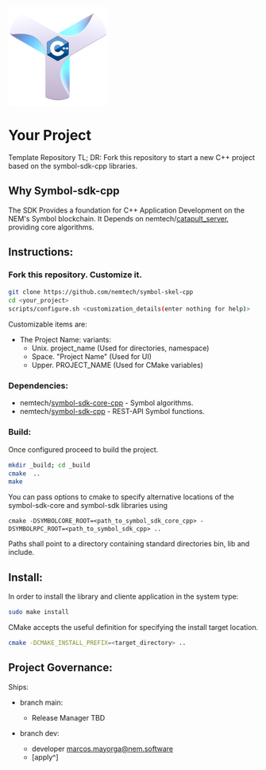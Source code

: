 ![Symbol-cpp](./doc/symbolcpp_200.png)

# Your Project
Template Repository
TL; DR: Fork this repository to start a new C++ project based on the symbol-sdk-cpp libraries.

## Why Symbol-sdk-cpp

The SDK Provides a foundation for C++ Application Development on the NEM's Symbol blockchain.
It Depends on nemtech/[catapult_server](https://github.com/nemtech/catapult-server "GitHub link"), providing core algorithms.

## Instructions:

### Fork this repository. Customize it.
```sh
git clone https://github.com/nemtech/symbol-skel-cpp
cd <your_project>
scripts/configure.sh <customization_details(enter nothing for help)>
```
Customizable items are:
* The Project Name: 
  variants:
  * Unix. project_name (Used for directories, namespace)
  * Space. "Project Name" (Used for UI) 
  * Upper. PROJECT_NAME (Used for CMake variables)	
	

### Dependencies:
* nemtech/[symbol-sdk-core-cpp](https://github.com/nemtech/symbol-sdk-core-cpp "GitHub link")  -  Symbol algorithms.
* nemtech/[symbol-sdk-cpp](https://github.com/nemtech/symbol-sdk-cpp "GitHub link")  -  REST-API Symbol functions.

### Build:
Once configured proceed to build the project.

```sh
mkdir _build; cd _build
cmake  ..
make
```
You can pass options to cmake to specify alternative locations of the symbol-sdk-core and symbol-sdk libraries using
```
cmake -DSYMBOLCORE_ROOT=<path_to_symbol_sdk_core_cpp> -DSYMBOLRPC_ROOT=<path_to_symbol_sdk_cpp> ..
```
Paths shall point to a directory containing standard directories bin, lib and include.

## Install:
In order to install the library and cliente application in the system type:
```sh
sudo make install
```

CMake accepts the useful definition for specifying the install target location.
```sh
cmake -DCMAKE_INSTALL_PREFIX=<target_directory> ..
```

## Project Governance:
Ships: 
* branch main: 
  * Release Manager TBD

* branch dev:
  * developer marcos.mayorga@nem.software
  * [apply^]



